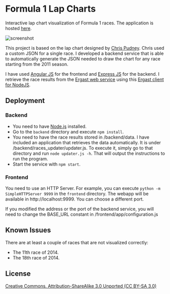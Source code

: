 # Formula 1 Lap Charts

Interactive lap chart visualization of Formula 1 races.
The application is hosted [here](http://davidor.github.io/formula1-lap-charts/#/).

![screenshot](https://github.com/davidor/formula1-lap-charts/blob/master/screenshot.jpg?raw=true "screenshot")

This project is based on the lap chart designed by [Chris Pudney](http://www.vislives.com/2012/03/d3-lap-charts.html).
Chris used a custom JSON for a single race. I developed a backend service that is able to automatically generate the
JSON needed to draw the chart for any race starting from the 2011 season.

I have used [Angular JS](https://angularjs.org/) for the frontend and [Express JS](http://expressjs.com/) for the
backend.
I retrieve the race results from the [Ergast web service](http://ergast.com/mrd/)
using this [Ergast client for NodeJS](https://github.com/davidor/ergast-client-nodejs).


## Deployment

### Backend
* You need to have [Node.js](http://nodejs.org/) installed.
* Go to the `backend` directory and execute `npm install`.
* You need to have the race results stored in /backend/data. I have included an application that retrieves
the data automatically. It is under /backend/races_updater/updater.js. To execute it, simply go to that directory and
run `node updater.js -h`. That will output the instructions to run the program.
* Start the service with `npm start`.

### Frontend
You need to use an HTTP Server. For example, you can execute `python -m SimpleHTTPServer 9999` in the
`frontend` directory.
The webapp will be available in http://localhost:9999. You can choose a different port.

If you modified the address or the port of the backend service, you will need to change the BASE_URL constant in
/frontend/app/configuration.js


## Known Issues
There are at least a couple of races that are not visualized correctly:
- The 11th race of 2014.
- The 18th race of 2014.


## License
[Creative Commons. Attribution-ShareAlike 3.0 Unported (CC BY-SA 3.0)](http://creativecommons.org/licenses/by-sa/3.0/)
